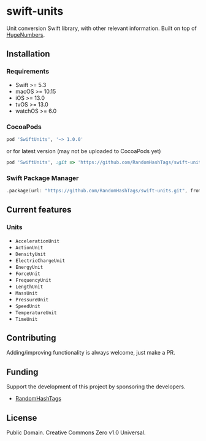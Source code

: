 # swift-units
Unit conversion Swift library, with other relevant information. Built on top of [HugeNumbers](https://github.com/RandomHashTags/swift_huge-numbers).

## Installation
### Requirements
- Swift >= 5.3
- macOS >= 10.15
- iOS >= 13.0
- tvOS >= 13.0
- watchOS >= 6.0
### CocoaPods
```ruby
pod 'SwiftUnits', '~> 1.0.0'
```
or for latest version (may not be uploaded to CocoaPods yet)
```ruby
pod 'SwiftUnits', :git => 'https://github.com/RandomHashTags/swift-units.git'
```
### Swift Package Manager
```swift
.package(url: "https://github.com/RandomHashTags/swift-units.git", from: "1.0.0")
```

## Current features
### Units
- `AccelerationUnit`
- `ActionUnit`
- `DensityUnit`
- `ElectricChargeUnit`
- `EnergyUnit`
- `ForceUnit`
- `FrequencyUnit`
- `LengthUnit`
- `MassUnit`
- `PressureUnit`
- `SpeedUnit`
- `TemperatureUnit`
- `TimeUnit`

## Contributing
Adding/improving functionality is always welcome, just make a PR.

## Funding
Support the development of this project by sponsoring the developers.
- [RandomHashTags](https://github.com/sponsors/RandomHashTags)

## License
Public Domain. Creative Commons Zero v1.0 Universal.
